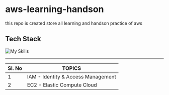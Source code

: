 # aws-learning-handson

this repo is created store all learning and handson practice of aws

## Tech Stack

![My Skills](https://go-skill-icons.vercel.app/api/icons?i=aws,linux,&perline=2)

---

<!-- | --- | --- | -->

| Sl. No | TOPICS                             |
| ------ | ---------------------------------- |
| 1      | IAM - Identity & Access Management |
| 2      | EC2 - Elastic Compute Cloud        |

